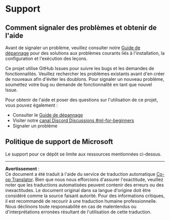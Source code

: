 <!--
CO_OP_TRANSLATOR_METADATA:
{
  "original_hash": "09623d7343ff1c26ff4f198c1b2d3176",
  "translation_date": "2025-10-03T11:33:32+00:00",
  "source_file": "SUPPORT.md",
  "language_code": "fr"
}
-->
# Support
## Comment signaler des problèmes et obtenir de l'aide  

Avant de signaler un problème, veuillez consulter notre [Guide de dépannage](TROUBLESHOOTING.md) pour des solutions aux problèmes courants liés à l'installation, la configuration et l'exécution des leçons.

Ce projet utilise GitHub Issues pour suivre les bugs et les demandes de fonctionnalités. Veuillez rechercher les problèmes existants avant d'en créer de nouveaux afin d'éviter les doublons. Pour signaler un nouveau problème, soumettez votre bug ou demande de fonctionnalité en tant que nouvel Issue.

Pour obtenir de l'aide et poser des questions sur l'utilisation de ce projet, vous pouvez également :
- Consulter le [Guide de dépannage](TROUBLESHOOTING.md)
- Visiter notre [canal Discord Discussions #ml-for-beginners](https://aka.ms/foundry/discord)
- Signaler un problème

## Politique de support de Microsoft  

Le support pour ce dépôt se limite aux ressources mentionnées ci-dessus.

---

**Avertissement** :  
Ce document a été traduit à l'aide du service de traduction automatique [Co-op Translator](https://github.com/Azure/co-op-translator). Bien que nous nous efforcions d'assurer l'exactitude, veuillez noter que les traductions automatisées peuvent contenir des erreurs ou des inexactitudes. Le document original dans sa langue d'origine doit être considéré comme la source faisant autorité. Pour des informations critiques, il est recommandé de recourir à une traduction humaine professionnelle. Nous déclinons toute responsabilité en cas de malentendus ou d'interprétations erronées résultant de l'utilisation de cette traduction.